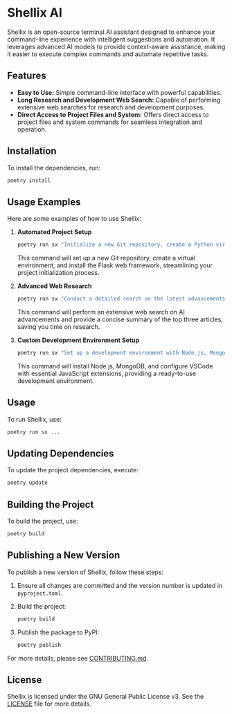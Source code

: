 # Shellix AI

Shellix is an open-source terminal AI assistant designed to enhance your command-line experience with intelligent suggestions and automation. It leverages advanced AI models to provide context-aware assistance, making it easier to execute complex commands and automate repetitive tasks.

## Features

- **Easy to Use:** Simple command-line interface with powerful capabilities.
- **Long Research and Development Web Search:** Capable of performing extensive web searches for research and development purposes.
- **Direct Access to Project Files and System:** Offers direct access to project files and system commands for seamless integration and operation.

## Installation

To install the dependencies, run:

```bash
poetry install
```

## Usage Examples

Here are some examples of how to use Shellix:

1. **Automated Project Setup**
   ```bash
   poetry run sx "Initialize a new Git repository, create a Python virtual environment, and install Flask"
   ```
   This command will set up a new Git repository, create a virtual environment, and install the Flask web framework, streamlining your project initialization process.

2. **Advanced Web Research**
   ```bash
   poetry run sx "Conduct a detailed search on the latest advancements in AI and summarize the top three articles. Create CSV file with the list of summaries."
   ```
   This command will perform an extensive web search on AI advancements and provide a concise summary of the top three articles, saving you time on research.

5. **Custom Development Environment Setup**
   ```bash
   poetry run sx "Set up a development environment with Node.js, MongoDB, and VSCode extensions for JavaScript"
   ```
   This command will install Node.js, MongoDB, and configure VSCode with essential JavaScript extensions, providing a ready-to-use development environment.


## Usage

To run Shellix, use:

```bash
poetry run sx ...
```

## Updating Dependencies

To update the project dependencies, execute:

```bash
poetry update
```

## Building the Project

To build the project, use:

```bash
poetry build
```

## Publishing a New Version

To publish a new version of Shellix, follow these steps:

1. Ensure all changes are committed and the version number is updated in `pyproject.toml`.
2. Build the project:

    ```bash
    poetry build
    ```

3. Publish the package to PyPI:

    ```bash
    poetry publish
    ```

For more details, please see [CONTRIBUTING.md](CONTRIBUTING.md).

## License

Shellix is licensed under the GNU General Public License v3. See the [LICENSE](LICENSE) file for more details.
